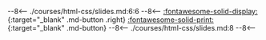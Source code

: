--8<--
./courses/html-css/slides.md:6:6
--8<--
[:fontawesome-solid-display:](./slides.md "Watch the slides !"){:target="_blank" .md-button .right}
[:fontawesome-solid-print:](./slides.md?print-pdf "Print the slides (Only on Chrome)"){:target="_blank" .md-button}
--8<--
./courses/html-css/slides.md:8
--8<--
